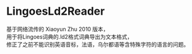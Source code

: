 # LingoesLd2Reader

基于网络流传的 Xiaoyun Zhu 2010 版本，<br>
用于将Lingoes词典的.ld2格式词典导出为文本格式，<br>
修正了之前不能识别英语音标，法语，乌尔都语等含特殊字符的语言的问题。
